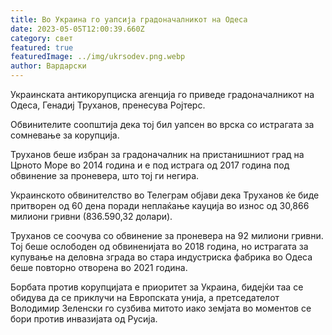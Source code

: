 ```yaml
---
title: Во Украина го уапсија градоначалникот на Одеса
date: 2023-05-05T12:00:39.660Z
category: свет
featured: true
featuredImage: ../img/ukrsodev.png.webp
author: Вардарски
---
```


Украинската антикорупциска агенција го приведе градоначалникот на Одеса, Генадиј Труханов, пренесува Ројтерс.

Обвинителите соопштија дека тој бил уапсен во врска со истрагата за сомневање за корупција.

Труханов беше избран за градоначалник на пристанишниот град на Црното Море во 2014 година и е под истрага од 2017 година под обвинение за проневера, што тој ги негира.

Украинското обвинителство во Телеграм објави дека Труханов ќе биде притворен од 60 дена поради неплаќање кауција во износ од 30,866 милиони гривни (836.590,32 долари).

Труханов се соочува со обвинение за проневера на 92 милиони гривни. Тој беше ослободен од обвиненијата во 2018 година, но истрагата за купување на деловна зграда во стара индустриска фабрика во Одеса беше повторно отворена во 2021 година.

Борбата против корупцијата е приоритет за Украина, бидејќи таа се обидува да се приклучи на Европската унија, а претседателот Володимир Зеленски го сузбива митото иако земјата во моментов се бори против инвазијата од Русија.
